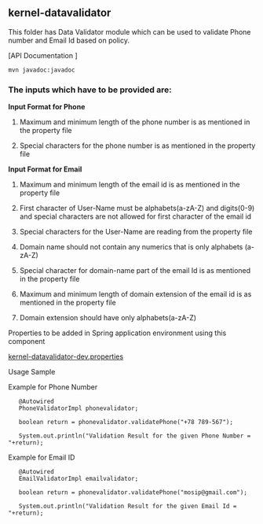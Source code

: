 ## kernel-datavalidator

 
 This folder has Data Validator module which can be used to validate Phone number and Email Id based on policy.
 

 [API Documentation ]
 
 ```
 mvn javadoc:javadoc

 ```
 
### The inputs which have to be provided are:

**Input Format for Phone**

1. Maximum and minimum length of the phone number is as mentioned in the property file

2. Special characters for the phone number is as mentioned in the property file




**Input Format for Email**

1. Maximum and minimum length of the email id is as mentioned in the property file

2. First character of User-Name must be alphabets(a-zA-Z) and digits(0-9) and special characters are not allowed for first character of the          email id

3. Special characters for the User-Name are reading from the property file

4. Domain name should not contain any numerics that is only alphabets (a-zA-Z)

5. Special character for domain-name part of the email Id is as mentioned in the property file

6. Maximum and minimum length of domain extension of the email id is as mentioned in the property file

7. Domain extension should have only alphabets(a-zA-Z)


Properties to be added in Spring application environment using this component

[kernel-datavalidator-dev.properties](../../config/kernel-datavalidator-dev.properties)

 
Usage Sample
 
 Example for Phone Number
 
 ```
	@Autowired
	PhoneValidatorImpl phonevalidator;
	
	boolean return = phonevalidator.validatePhone("+78 789-567");
	
	System.out.println("Validation Result for the given Phone Number = "+return);
 
 ```

  Example for Email ID
 
 ```
	@Autowired
	EmailValidatorImpl emailvalidator;
	
	boolean return = phonevalidator.validatePhone("mosip@gmail.com");
	
	System.out.println("Validation Result for the given Email Id = "+return);
	
	
 
 ```








